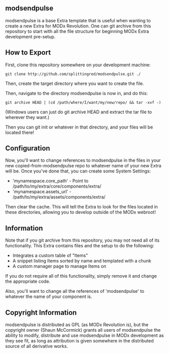 ## modsendpulse

modsendpulse is a base Extra template that is useful when wanting to create a new
Extra for MODx Revolution. One can git archive from this repository to start
with all the file structure for beginning MODx Extra development pre-setup.

## How to Export

First, clone this repository somewhere on your development machine:

`git clone http://github.com/splittingred/modsendpulse.git ./`

Then, create the target directory where you want to create the file.

Then, navigate to the directory modsendpulse is now in, and do this:

`git archive HEAD | (cd /path/where/I/want/my/new/repo/ && tar -xvf -)`

(Windows users can just do git archive HEAD and extract the tar file to wherever
they want.)

Then you can git init or whatever in that directory, and your files will be located
there!

## Configuration

Now, you'll want to change references to modsendpulse in the files in your
new copied-from-modsendpulse repo to whatever name of your new Extra will be. Once
you've done that, you can create some System Settings:

- 'mynamespace.core_path' - Point to /path/to/my/extra/core/components/extra/
- 'mynamespace.assets_url' - /path/to/my/extra/assets/components/extra/

Then clear the cache. This will tell the Extra to look for the files located
in these directories, allowing you to develop outside of the MODx webroot!

## Information

Note that if you git archive from this repository, you may not need all of its
functionality. This Extra contains files and the setup to do the following:

- Integrates a custom table of "Items"
- A snippet listing Items sorted by name and templated with a chunk
- A custom manager page to manage Items on

If you do not require all of this functionality, simply remove it and change the
appropriate code.

Also, you'll want to change all the references of 'modsendpulse' to whatever the
name of your component is.

## Copyright Information

modsendpulse is distributed as GPL (as MODx Revolution is), but the copyright owner
(Shaun McCormick) grants all users of modsendpulse the ability to modify, distribute
and use modsendpulse in MODx development as they see fit, as long as attribution
is given somewhere in the distributed source of all derivative works.